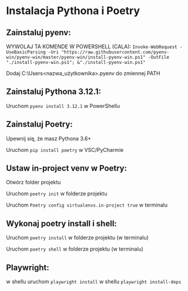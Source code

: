 # Instalacja Pythona i Poetry

## Zainstaluj pyenv: 

  WYWOLAJ TA KOMENDE W POWERSHELL (CALA): 
  `Invoke-WebRequest -UseBasicParsing -Uri "https://raw.githubusercontent.com/pyenv-win/pyenv-win/master/pyenv-win/install-pyenv-win.ps1" -OutFile "./install-pyenv-win.ps1"; &"./install-pyenv-win.ps1"`

  Dodaj C:\Users<nazwa_użytkownika>.pyenv do zmiennej PATH

## Zainstaluj Pythona 3.12.1:

  Uruchom `pyenv install 3.12.1` w PowerShellu

## Zainstaluj Poetry:

  Upewnij się, że masz Pythona 3.6+
 
  Uruchom `pip install poetry` w VSC/PyCharmie

## Ustaw in-project venv w Poetry:
  Otwórz folder projektu
  
  Uruchom `poetry init` w folderze projektu
  
  Uruchom `Poetry config virtualenvs.in-project true` w terminalu

## Wykonaj poetry install i shell:
  Uruchom `poetry install` w folderze projektu (w terminalu)

  Uruchom `poetry shell` w folderze projektu (w terminalu)

## Playwright:
  w shellu uruchom `playwright install`
  w shellu `playwright install-deps`
